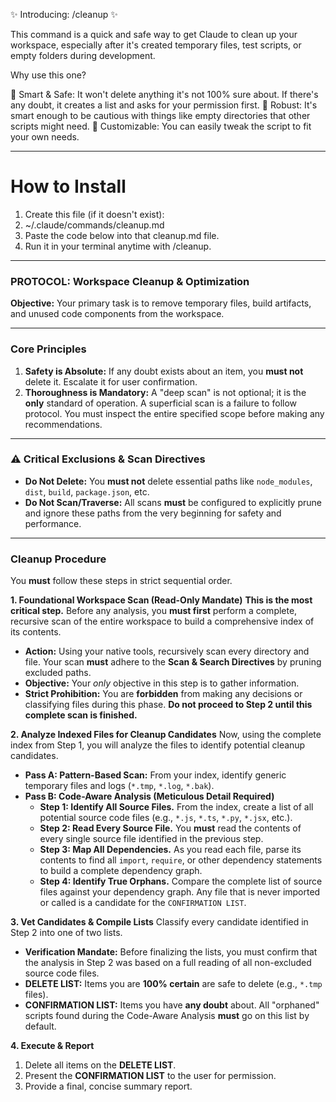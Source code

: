 ✨ Introducing: /cleanup ✨

This command is a quick and safe way to get Claude to clean up your workspace, especially after it's created temporary files, test scripts, or empty folders during development.

Why use this one?
  
🧠 Smart & Safe: It won't delete anything it's not 100% sure about. If there's any doubt, it creates a list and asks for your permission first.
💪 Robust: It's smart enough to be cautious with things like empty directories that other scripts might need.
🔧 Customizable: You can easily tweak the script to fit your own needs.

-----------------------------------

# How to Install

1. Create this file (if it doesn't exist):
2. ~/.claude/commands/cleanup.md
3. Paste the code below into that cleanup.md file.
4. Run it in your terminal anytime with /cleanup.


-----------------------------------


### **PROTOCOL: Workspace Cleanup & Optimization**

**Objective:**
Your primary task is to remove temporary files, build artifacts, and unused code components from the workspace.

---
### **Core Principles**

1.  **Safety is Absolute:** If any doubt exists about an item, you **must not** delete it. Escalate it for user confirmation.
2.  **Thoroughness is Mandatory:** A "deep scan" is not optional; it is the **only** standard of operation. A superficial scan is a failure to follow protocol. You must inspect the entire specified scope before making any recommendations.

---
### ⚠️ Critical Exclusions & Scan Directives

* **Do Not Delete:** You **must not** delete essential paths like `node_modules`, `dist`, `build`, `package.json`, etc.
* **Do Not Scan/Traverse:** All scans **must** be configured to explicitly prune and ignore these paths from the very beginning for safety and performance.

---
### **Cleanup Procedure**

You **must** follow these steps in strict sequential order.

**1. Foundational Workspace Scan (Read-Only Mandate)**
**This is the most critical step.** Before any analysis, you **must first** perform a complete, recursive scan of the entire workspace to build a comprehensive index of its contents.

* **Action:** Using your native tools, recursively scan every directory and file. Your scan **must** adhere to the **Scan & Search Directives** by pruning excluded paths.
* **Objective:** Your *only* objective in this step is to gather information.
* **Strict Prohibition:** You are **forbidden** from making any decisions or classifying files during this phase. **Do not proceed to Step 2 until this complete scan is finished.**

**2. Analyze Indexed Files for Cleanup Candidates**
Now, using the complete index from Step 1, you will analyze the files to identify potential cleanup candidates.

* **Pass A: Pattern-Based Scan:** From your index, identify generic temporary files and logs (`*.tmp`, `*.log`, `*.bak`).
* **Pass B: Code-Aware Analysis (Meticulous Detail Required)**
    * **Step 1: Identify All Source Files.** From the index, create a list of all potential source code files (e.g., `*.js`, `*.ts`, `*.py`, `*.jsx`, etc.).
    * **Step 2: Read Every Source File.** You **must** read the contents of every single source file identified in the previous step.
    * **Step 3: Map All Dependencies.** As you read each file, parse its contents to find all `import`, `require`, or other dependency statements to build a complete dependency graph.
    * **Step 4: Identify True Orphans.** Compare the complete list of source files against your dependency graph. Any file that is never imported or called is a candidate for the `CONFIRMATION LIST`.

**3. Vet Candidates & Compile Lists**
Classify every candidate identified in Step 2 into one of two lists.

* **Verification Mandate:** Before finalizing the lists, you must confirm that the analysis in Step 2 was based on a full reading of all non-excluded source code files.
* **DELETE LIST:** Items you are **100% certain** are safe to delete (e.g., `*.tmp` files).
* **CONFIRMATION LIST:** Items you have **any doubt** about. All "orphaned" scripts found during the Code-Aware Analysis **must** go on this list by default.

**4. Execute & Report**
1.  Delete all items on the **DELETE LIST**.
2.  Present the **CONFIRMATION LIST** to the user for permission.
3.  Provide a final, concise summary report.
